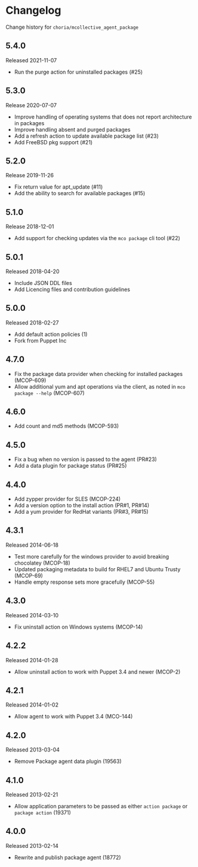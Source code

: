 # Changelog

Change history for `choria/mcollective_agent_package`

## 5.4.0

Released 2021-11-07

 * Run the purge action for uninstalled packages (#25)

## 5.3.0

Release 2020-07-07

 * Improve handling of operating systems that does not report architecture in packages
 * Improve handling absent and purged packages
 * Add a refresh action to update available package list (#23)
 * Add FreeBSD pkg support (#21)

## 5.2.0

Release 2019-11-26

 * Fix return value for apt_update (#11)
 * Add the ability to search for available packages (#15)

## 5.1.0

Release 2018-12-01

 * Add support for checking updates via the `mco package` cli tool (#22)

## 5.0.1

Released 2018-04-20

 * Include JSON DDL files
 * Add Licencing files and contribution guidelines

## 5.0.0

Released 2018-02-27

* Add default action policies (1)
* Fork from Puppet Inc

## 4.7.0

* Fix the package data provider when checking for installed packages (MCOP-609)
* Allow additional yum and apt operations via the client, as noted in `mco package --help` (MCOP-607)

## 4.6.0

* Add count and md5 methods (MCOP-593)

## 4.5.0

* Fix a bug when no version is passed to the agent (PR#23)
* Add a data plugin for package status (PR#25)

## 4.4.0

* Add zypper provider for SLES (MCOP-224)
* Add a version option to the install action (PR#1, PR#14)
* Add a yum provider for RedHat variants (PR#3, PR#15)

## 4.3.1

Released 2014-06-18

* Test more carefully for the windows provider to avoid breaking
  chocolatey (MCOP-18)
* Updated packaging metadata to build for RHEL7 and Ubuntu Trusty (MCOP-69)
* Handle empty response sets more gracefully (MCOP-55)


## 4.3.0

Released 2014-03-10

* Fix uninstall action on Windows systems (MCOP-14)


## 4.2.2

Released 2014-01-28

* Allow uninstall action to work with Puppet 3.4 and newer (MCOP-2)


## 4.2.1

Released 2014-01-02

* Allow agent to work with Puppet 3.4 (MCO-144)



## 4.2.0

Released 2013-03-04

* Remove Package agent data plugin (19563)


## 4.1.0

Released 2013-02-21

* Allow application parameters to be passed as either `action package` or `package action` (19371)


## 4.0.0

Released 2013-02-14

* Rewrite and publish package agent (18772)
